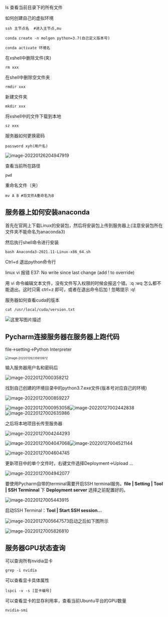 ls 查看当前目录下的所有文件


如何创建自己的虚拟环境

```
ssh 主节点名  #进入主节点,mu

conda create -n molgen python=3.7(自己定义版本号)

conda activate 环境名
```

在xshell中删除文件(夹)

```
rm xxx
```

在shell中删除空文件夹

```
rmdir xxx
```

新建文件夹

```
mkdir xxx
```

将xshell中的文件下载到本地

```
sz xxx
```

服务器如何更换密码

```
password xyh(用户名)
```

![image-20220126204947919](assess/image-20220126204947919.png)

查看当前所在路径

```
pwd
```

重命名文件（夹）

```
mv A B #将文件A重命名为B
```

服务器上如何安装anaconda
---

首先在官网上下载Linux的安装包，然后将安装包上传到服务器上(注意安装包所在文件夹不能命名为anaconda3)

然后执行shell命令进行安装

```
bash Anaconda3-2021.11-Linux-x86_64.sh
```



Ctrl+d 退出python命令行

linux vi 报错 E37: No write since last change (add ! to override)

用 vi 命令编辑文本文件，没有文件写入权限的时候会报这个错。:q  :wq  怎么都不能退出。这时只需 ctrl+z 即可，或者在退出命令后加 ! 忽略提示   :q!



服务器如何查看cuda的版本

```
cat /usr/local/cuda/version.txt
```

![这里写图片描述](assess/70.jpeg)



Pycharm连接服务器在服务器上跑代码
---

file->setting->Python Interpreter

<img src="assess/image-20220126235913972.png" alt="image-20220126235913972" style="zoom:67%;" />

输入服务器用户名和密码后

![image-20220127000358212](assess/image-20220127000358212.png)

找到自己创建的环境目录中的python3.7.exe文件(版本号对应自己的环境)

![image-20220127000859227](assess/image-20220127000859227.png)

![image-20220127000953058](assess/image-20220127000953058.png)![image-20220127002442838](assess/image-20220127002442838.png)![image-20220127002635986](assess/image-20220127002635986.png)

之后将本地项目长传至服务器

![image-20220127004244293](assess/image-20220127004244293.png)

![image-20220127004047068](assess/image-20220127004047068.png)![image-20220127004521144](assess/image-20220127004521144.png)

![image-20220127004604745](assess/image-20220127004604745.png)

更新项目中的单个文件时，右键文件选择Deployment->Upload …

![image-20220127004942077](assess/image-20220127004942077.png)

要使用Pycharm自带的terminal需要开启SSH terminal服务。**file | Setting | Tool | SSH Terminnal** 下 **Deployment server** 选择之前配置好的。

![image-20220127005443915](assess/image-20220127005443915.png)

启动SSH Terminal：**Tool | Start SSH session…**

![image-20220127005647573](assess/image-20220127005647573.png)启动之后如下图所示

![image-20220127005826810](assess/image-20220127005826810.png)

服务器GPU状态查询
---

可以查询所有nvidia显卡

```
grep -i nvidia    
```

 可以查看显卡具体属性

```
lspci -v -s [显卡编号]
```

可以查看显卡的显存利用率，查看当前Ubuntu平台的GPU数量

```
nvidia-smi 
```


